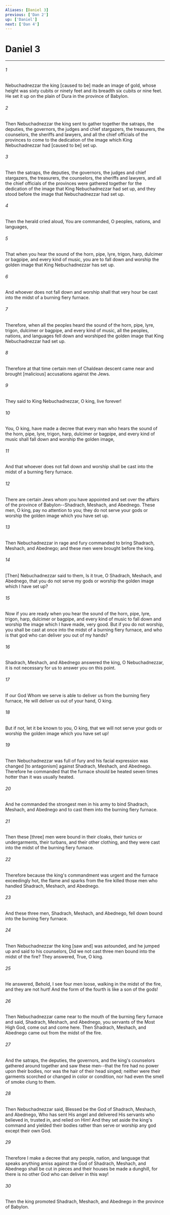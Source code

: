 ```yaml
---
Aliases: [Daniel 3]
previous: ['Dan 2']
up: ['Daniel']
next: ['Dan 4']
---
```

# Daniel 3

***














###### 1 






Nebuchadnezzar the king [caused to be] made an image of gold, whose height was sixty cubits or ninety feet and its breadth six cubits or nine feet. He set it up on the plain of Dura in the province of Babylon. 













###### 2 






Then Nebuchadnezzar the king sent to gather together the satraps, the deputies, the governors, the judges and chief stargazers, the treasurers, the counselors, the sheriffs and lawyers, and all the chief officials of the provinces to come to the dedication of the image which King Nebuchadnezzar had [caused to be] set up. 













###### 3 






Then the satraps, the deputies, the governors, the judges and chief stargazers, the treasurers, the counselors, the sheriffs and lawyers, and all the chief officials of the provinces were gathered together for the dedication of the image that King Nebuchadnezzar had set up, and they stood before the image that Nebuchadnezzar had set up. 













###### 4 






Then the herald cried aloud, You are commanded, O peoples, nations, and languages, 













###### 5 






That when you hear the sound of the horn, pipe, lyre, trigon, harp, dulcimer or bagpipe, and every kind of music, you are to fall down and worship the golden image that King Nebuchadnezzar has set up. 













###### 6 






And whoever does not fall down and worship shall that very hour be cast into the midst of a burning fiery furnace. 













###### 7 






Therefore, when all the peoples heard the sound of the horn, pipe, lyre, trigon, dulcimer or bagpipe, and every kind of music, all the peoples, nations, and languages fell down and worshiped the golden image that King Nebuchadnezzar had set up. 













###### 8 






Therefore at that time certain men of Chaldean descent came near and brought [malicious] accusations against the Jews. 













###### 9 






They said to King Nebuchadnezzar, O king, live forever! 













###### 10 






You, O king, have made a decree that every man who hears the sound of the horn, pipe, lyre, trigon, harp, dulcimer or bagpipe, and every kind of music shall fall down and worship the golden image, 













###### 11 






And that whoever does not fall down and worship shall be cast into the midst of a burning fiery furnace. 













###### 12 






There are certain Jews whom you have appointed and set over the affairs of the province of Babylon--Shadrach, Meshach, and Abednego. These men, O king, pay no attention to you; they do not serve your gods or worship the golden image which you have set up. 













###### 13 






Then Nebuchadnezzar in rage and fury commanded to bring Shadrach, Meshach, and Abednego; and these men were brought before the king. 













###### 14 






[Then] Nebuchadnezzar said to them, Is it true, O Shadrach, Meshach, and Abednego, that you do not serve my gods or worship the golden image which I have set up? 













###### 15 






Now if you are ready when you hear the sound of the horn, pipe, lyre, trigon, harp, dulcimer or bagpipe, and every kind of music to fall down and worship the image which I have made, very good. But if you do not worship, you shall be cast at once into the midst of a burning fiery furnace, and who is that god who can deliver you out of my hands? 













###### 16 






Shadrach, Meshach, and Abednego answered the king, O Nebuchadnezzar, it is not necessary for us to answer you on this point. 













###### 17 






If our God Whom we serve is able to deliver us from the burning fiery furnace, He will deliver us out of your hand, O king. 













###### 18 






But if not, let it be known to you, O king, that we will not serve your gods or worship the golden image which you have set up! 













###### 19 






Then Nebuchadnezzar was full of fury and his facial expression was changed [to antagonism] against Shadrach, Meshach, and Abednego. Therefore he commanded that the furnace should be heated seven times hotter than it was usually heated. 













###### 20 






And he commanded the strongest men in his army to bind Shadrach, Meshach, and Abednego and to cast them into the burning fiery furnace. 













###### 21 






Then these [three] men were bound in their cloaks, their tunics or undergarments, their turbans, and their other clothing, and they were cast into the midst of the burning fiery furnace. 













###### 22 






Therefore because the king's commandment was urgent and the furnace exceedingly hot, the flame and sparks from the fire killed those men who handled Shadrach, Meshach, and Abednego. 













###### 23 






And these three men, Shadrach, Meshach, and Abednego, fell down bound into the burning fiery furnace. 













###### 24 






Then Nebuchadnezzar the king [saw and] was astounded, and he jumped up and said to his counselors, Did we not cast three men bound into the midst of the fire? They answered, True, O king. 













###### 25 






He answered, Behold, I see four men loose, walking in the midst of the fire, and they are not hurt! And the form of the fourth is like a son of the gods! 













###### 26 






Then Nebuchadnezzar came near to the mouth of the burning fiery furnace and said, Shadrach, Meshach, and Abednego, you servants of the Most High God, come out and come here. Then Shadrach, Meshach, and Abednego came out from the midst of the fire. 













###### 27 






And the satraps, the deputies, the governors, and the king's counselors gathered around together and saw these men--that the fire had no power upon their bodies, nor was the hair of their head singed; neither were their garments scorched or changed in color or condition, nor had even the smell of smoke clung to them. 













###### 28 






Then Nebuchadnezzar said, Blessed be the God of Shadrach, Meshach, and Abednego, Who has sent His angel and delivered His servants who believed in, trusted in, and relied on Him! And they set aside the king's command and yielded their bodies rather than serve or worship any god except their own God. 













###### 29 






Therefore I make a decree that any people, nation, and language that speaks anything amiss against the God of Shadrach, Meshach, and Abednego shall be cut in pieces and their houses be made a dunghill, for there is no other God who can deliver in this way! 













###### 30 






Then the king promoted Shadrach, Meshach, and Abednego in the province of Babylon.
